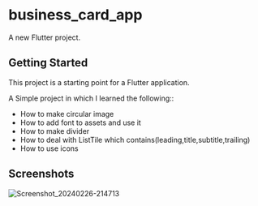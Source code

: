 # business_card_app

A new Flutter project.

## Getting Started

This project is a starting point for a Flutter application.

A Simple project in which I learned the following::

- How to make circular image
- How to add font to assets and use it
- How to make divider
- How to deal with ListTile which contains(leading,title,subtitle,trailing)
- How to use icons

## Screenshots
![Screenshot_20240226-214713](https://github.com/Nadeennoshy/business_card_app/assets/70576667/0386a31b-f294-407c-b017-7b5652ca3d3a)
